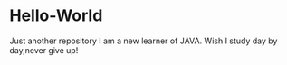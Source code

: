 # Hello-World
Just another repository
I am a new learner of JAVA.
Wish I study day by day,never give up!
